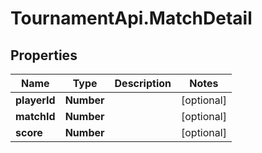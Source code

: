 # TournamentApi.MatchDetail

## Properties

Name | Type | Description | Notes
------------ | ------------- | ------------- | -------------
**playerId** | **Number** |  | [optional] 
**matchId** | **Number** |  | [optional] 
**score** | **Number** |  | [optional] 


